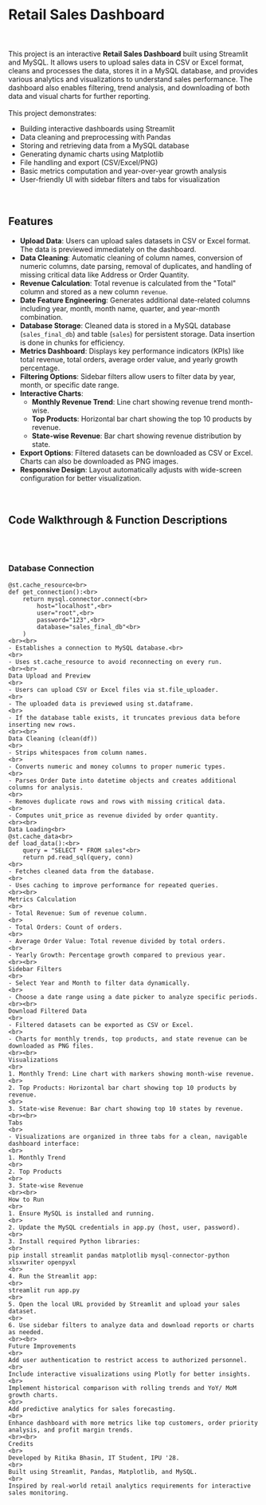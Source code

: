# Retail Sales Dashboard
<br><br>
This project is an interactive **Retail Sales Dashboard** built using Streamlit and MySQL. It allows users to upload sales data in CSV or Excel format, cleans and processes the data, stores it in a MySQL database, and provides various analytics and visualizations to understand sales performance. The dashboard also enables filtering, trend analysis, and downloading of both data and visual charts for further reporting.
<br><br>
This project demonstrates:<br>
- Building interactive dashboards using Streamlit<br>
- Data cleaning and preprocessing with Pandas<br>
- Storing and retrieving data from a MySQL database<br>
- Generating dynamic charts using Matplotlib<br>
- File handling and export (CSV/Excel/PNG)<br>
- Basic metrics computation and year-over-year growth analysis<br>
- User-friendly UI with sidebar filters and tabs for visualization<br>
<br><br>
## Features<br>
- **Upload Data**: Users can upload sales datasets in CSV or Excel format. The data is previewed immediately on the dashboard.<br>
- **Data Cleaning**: Automatic cleaning of column names, conversion of numeric columns, date parsing, removal of duplicates, and handling of missing critical data like Address or Order Quantity.<br>
- **Revenue Calculation**: Total revenue is calculated from the "Total" column and stored as a new column `revenue`.<br>
- **Date Feature Engineering**: Generates additional date-related columns including year, month, month name, quarter, and year-month combination.<br>
- **Database Storage**: Cleaned data is stored in a MySQL database (`sales_final_db`) and table (`sales`) for persistent storage. Data insertion is done in chunks for efficiency.<br>
- **Metrics Dashboard**: Displays key performance indicators (KPIs) like total revenue, total orders, average order value, and yearly growth percentage.<br>
- **Filtering Options**: Sidebar filters allow users to filter data by year, month, or specific date range.<br>
- **Interactive Charts**:<br>
  - **Monthly Revenue Trend**: Line chart showing revenue trend month-wise.<br>
  - **Top Products**: Horizontal bar chart showing the top 10 products by revenue.<br>
  - **State-wise Revenue**: Bar chart showing revenue distribution by state.<br>
- **Export Options**: Filtered datasets can be downloaded as CSV or Excel. Charts can also be downloaded as PNG images.<br>
- **Responsive Design**: Layout automatically adjusts with wide-screen configuration for better visualization.<br>
<br><br>
## Code Walkthrough & Function Descriptions
<br><br>
### Database Connection<br>
```python<br>
@st.cache_resource<br>
def get_connection():<br>
    return mysql.connector.connect(<br>
        host="localhost",<br>
        user="root",<br>
        password="123",<br>
        database="sales_final_db"<br>
    )
<br><br>
- Establishes a connection to MySQL database.<br>
<br>
- Uses st.cache_resource to avoid reconnecting on every run.
<br><br>
Data Upload and Preview
<br>
- Users can upload CSV or Excel files via st.file_uploader.
<br>
- The uploaded data is previewed using st.dataframe.
<br>
- If the database table exists, it truncates previous data before inserting new rows.
<br><br>
Data Cleaning (clean(df))
<br>
- Strips whitespaces from column names.
<br>
- Converts numeric and money columns to proper numeric types.
<br>
- Parses Order Date into datetime objects and creates additional columns for analysis.
<br>
- Removes duplicate rows and rows with missing critical data.
<br>
- Computes unit_price as revenue divided by order quantity.
<br><br>
Data Loading<br>
@st.cache_data<br>
def load_data():<br>
    query = "SELECT * FROM sales"<br>
    return pd.read_sql(query, conn)
<br>
- Fetches cleaned data from the database.
<br>
- Uses caching to improve performance for repeated queries.
<br><br>
Metrics Calculation
<br>
- Total Revenue: Sum of revenue column.
<br>
- Total Orders: Count of orders.
<br>
- Average Order Value: Total revenue divided by total orders.
<br>
- Yearly Growth: Percentage growth compared to previous year.
<br><br>
Sidebar Filters
<br>
- Select Year and Month to filter data dynamically.
<br>
- Choose a date range using a date picker to analyze specific periods.
<br><br>
Download Filtered Data
<br>
- Filtered datasets can be exported as CSV or Excel.
<br>
- Charts for monthly trends, top products, and state revenue can be downloaded as PNG files.
<br><br>
Visualizations
<br>
1. Monthly Trend: Line chart with markers showing month-wise revenue.
<br>
2. Top Products: Horizontal bar chart showing top 10 products by revenue.
<br>
3. State-wise Revenue: Bar chart showing top 10 states by revenue.
<br><br>
Tabs
<br>
- Visualizations are organized in three tabs for a clean, navigable dashboard interface:
<br>
1. Monthly Trend
<br>
2. Top Products
<br>
3. State-wise Revenue
<br><br>
How to Run
<br>
1. Ensure MySQL is installed and running.
<br>
2. Update the MySQL credentials in app.py (host, user, password).
<br>
3. Install required Python libraries:
<br>
pip install streamlit pandas matplotlib mysql-connector-python xlsxwriter openpyxl
<br>
4. Run the Streamlit app:
<br>
streamlit run app.py
<br>
5. Open the local URL provided by Streamlit and upload your sales dataset.
<br>
6. Use sidebar filters to analyze data and download reports or charts as needed.
<br><br>
Future Improvements
<br>
Add user authentication to restrict access to authorized personnel.
<br>
Include interactive visualizations using Plotly for better insights.
<br>
Implement historical comparison with rolling trends and YoY/ MoM growth charts.
<br>
Add predictive analytics for sales forecasting.
<br>
Enhance dashboard with more metrics like top customers, order priority analysis, and profit margin trends.
<br><br>
Credits
<br>
Developed by Ritika Bhasin, IT Student, IPU '28.
<br>
Built using Streamlit, Pandas, Matplotlib, and MySQL.
<br>
Inspired by real-world retail analytics requirements for interactive sales monitoring.

